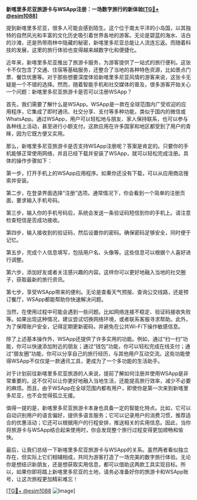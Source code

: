 **新喀里多尼亚旅游卡与WSApp注册：一场数字旅行的新体验[[TG💪+ @esim1088](https://t.me/s/esim1088)]**

提到新喀里多尼亚，很多人可能会感到陌生。这个位于南太平洋的小岛国，以其独特的自然风光和丰富的文化历史吸引着世界各地的游客。无论是碧蓝的海水、洁白的沙滩，还是热带雨林中隐藏的秘密，新喀里多尼亚总能让人流连忘返。而随着科技的发展，这里的旅行体验也变得越来越数字化和便捷化。

近年来，新喀里多尼亚推出了旅游卡服务，为游客提供了一站式的旅行便利。这张卡不仅包含了交通、住宿等基础服务，还整合了当地的各种特色资源，比如景点门票、餐饮优惠等。对于那些想要深度体验新喀里多尼亚风情的游客来说，这张卡无疑是一个不错的选择。然而，随着智能手机和社交媒体的普及，很多游客开始关心一个问题：新喀里多尼亚旅游卡是否可以注册WSApp？

首先，我们需要了解什么是WSApp。WSApp是一款在全球范围内广受欢迎的应用程序，它集成了即时通讯、社交分享、支付等多种功能，类似于国内的微信或WhatsApp。通过WSApp，用户可以轻松地与朋友、家人保持联系，也可以参与各种线上活动，甚至进行小额支付。这款应用在许多国家和地区都受到了用户的青睐，因为它既方便又实用。

那么，新喀里多尼亚旅游卡是否支持WSApp注册呢？答案是肯定的。只要你的手机能够正常使用网络，并且已经下载并安装了WSApp，就可以轻松完成注册。具体的操作步骤如下：

第一步，打开手机上的WSApp应用程序。如果你还没有下载，可以从应用商店搜索并安装。

第二步，在登录界面选择“注册”选项。通常情况下，你会看到一个简单的注册页面，要求输入手机号码。

第三步，输入你的手机号码后，系统会发送一条验证码短信到你的手机上。请注意检查短信是否成功接收。

第四步，输入接收到的验证码，然后设置你的密码。确保密码足够安全，同时便于记忆。

第五步，完成个人信息填写，包括用户名、头像等。这些信息可以根据个人喜好进行调整。

第六步，添加好友或者关注感兴趣的内容。这样你可以更好地融入当地的社交圈子，获取最新的旅行资讯。

第七步，享受WSApp带来的便利。无论是查看天气预报、查询公交线路，还是预订餐厅，WSApp都能帮助你快速解决问题。

当然，在使用过程中可能会遇到一些问题。比如网络连接不稳定、验证码接收失败等。如果出现这种情况，建议尝试切换网络环境，或者联系客服寻求帮助。此外，为了保障账户安全，记得定期更新密码，并避免在公共Wi-Fi下操作敏感信息。

除了上述基本操作外，WSApp还提供了许多实用的功能。例如，通过“扫一扫”功能，你可以快速添加附近的朋友；通过“钱包”功能，你可以轻松完成在线支付；通过“朋友圈”功能，你可以分享自己的旅行经历，与其他用户互动交流。这些功能使得WSApp不仅仅是一款通讯工具，更成为了一个多功能的生活助手。

对于计划前往新喀里多尼亚旅游的人来说，提前了解如何注册并使用WSApp是非常重要的。这不仅可以让你更好地融入当地生活，还能提高旅行效率，减少不必要的麻烦。而且，由于WSApp在全球范围内都有用户，即使你是第一次来到新喀里多尼亚，也不会觉得孤立无援。

值得一提的是，新喀里多尼亚旅游卡本身也具备一定的智能化特点。比如，它可以自动识别用户的语言偏好，提供多语言服务；它可以记录用户的消费习惯，推荐适合的优惠活动；它还可以根据用户的行程安排，推送相关的实用信息。因此，当你将旅游卡与WSApp结合起来使用时，你会发现整个旅行过程变得更加顺畅和愉快。

最后，让我们总结一下新喀里多尼亚旅游卡与WSApp的关系。虽然两者看似独立存在，但实际上它们相辅相成，共同为游客打造了一场完美的数字旅行体验。无论你是想结识新朋友，还是想获取实用信息，都可以借助这两款工具实现目标。所以，如果你即将踏上新喀里多尼亚的土地，请务必准备好你的旅游卡和WSApp账号，让这次旅程更加精彩难忘！

[[TG💪+ @esim1088](https://t.me/s/esim1088) ![Image](https://i.postimg.cc/4NQfJmqS/Snipaste-2025-05-13-00-14-12.png)]